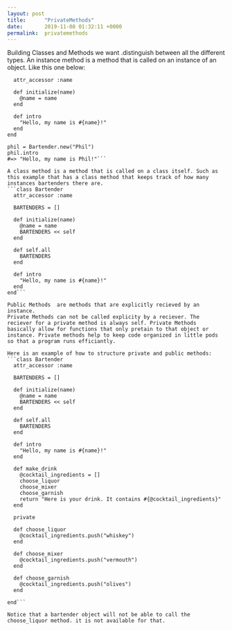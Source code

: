 ```yaml
---
layout: post
title:      "PrivateMethods"
date:       2019-11-08 01:32:11 +0000
permalink:  privatemethods
---
```


Building Classes and Methods we want .distinguish between all the different types. 
An instance method is a method that is called on an instance of an object. Like this one below: 
```class Bartender
  attr_accessor :name
 
  def initialize(name)
    @name = name
  end
 
  def intro
    "Hello, my name is #{name}!"
  end
end
 
phil = Bartender.new("Phil")
phil.intro
#=> "Hello, my name is Phil!"```

A class method is a method that is called on a class itself. Such as this example that has a class method that keeps track of how many instances bartenders there are.
```class Bartender
  attr_accessor :name
 
  BARTENDERS = []
 
  def initialize(name)
    @name = name
    BARTENDERS << self
  end
 
  def self.all
    BARTENDERS
  end
 
  def intro
    "Hello, my name is #{name}!"
  end
end```

Public Methods  are methods that are explicitly recieved by an instance. 
Private Methods can not be called explicity by a reciever. The reciever for a private method is always self. Private Methods basically allow for functions that only pretain to that object or instance. Private methods help to keep code organized in little pods so that a program runs efficiantly. 

Here is an example of how to structure private and public methods:
```class Bartender
  attr_accessor :name
 
  BARTENDERS = []
 
  def initialize(name)
    @name = name
    BARTENDERS << self
  end
 
  def self.all
    BARTENDERS
  end
 
  def intro
    "Hello, my name is #{name}!"
  end
 
  def make_drink
    @cocktail_ingredients = []
    choose_liquor
    choose_mixer
    choose_garnish
    return "Here is your drink. It contains #{@cocktail_ingredients}"
  end
 
  private
 
  def choose_liquor
    @cocktail_ingredients.push("whiskey")
  end
 
  def choose_mixer
    @cocktail_ingredients.push("vermouth")
  end
 
  def choose_garnish
    @cocktail_ingredients.push("olives")
  end
 
end```

Notice that a bartender object will not be able to call the choose_liquor method. it is not available for that. 

